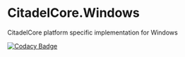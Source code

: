 # CitadelCore.Windows
CitadelCore platform specific implementation for Windows

[![Codacy Badge](https://api.codacy.com/project/badge/Grade/46d1822c6ec24aa5abfeabe4b2edaa75)](https://www.codacy.com/app/TechnikEmpire/CitadelCore.Windows?utm_source=github.com&amp;utm_medium=referral&amp;utm_content=TechnikEmpire/CitadelCore.Windows&amp;utm_campaign=Badge_Grade)
